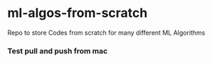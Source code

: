 # ml-algos-from-scratch
Repo to store Codes from scratch for many different ML Algorithms
### Test pull and push from mac 
